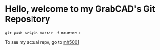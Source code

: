 # Hello, welcome to my GrabCAD's Git Repository

`git push origin master -f` counter: `1`

To see my actual repo, go to [mh5001](https://github.com/mh5001)
